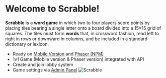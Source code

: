 # Welcome to Scrabble!

**Scrabble** is a **word game** in which two to four players score points by placing tiles bearing a single letter onto a board divided into a 15×15 grid of squares. The tiles must form **words** that, in crossword fashion, read left to right in rows or downward in columns, and be included in a standard dictionary or lexicon.

 - Ready on [Mobile Version](http://gate.git/asep.darmawan/Scrabble) and [Phaser (NPM)](http://gate.git/asep.darmawan/npmPhaser)
 - 1v1 Game (Mobile version & Phaser version) integrated with API
 - Create and join lobby system
 - Game settings via [Admin Panel](http://gate.git/asep.darmawan/AdminPanel)
 ![Scrabble](https://github.com/asepasdar/Shooter-Replica/blob/master/imgread/img1.PNG)